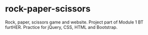 # rock-paper-scissors

Rock, paper, scissors game and website. Project part of Module 1 BT furtHER. 
Practice for jQuery, CSS, HTML and Bootstrap. 
